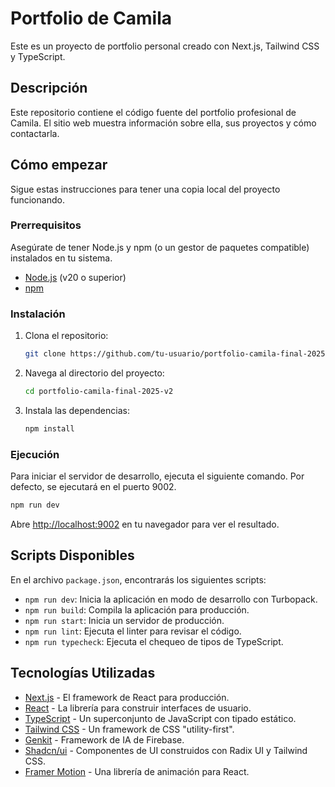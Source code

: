 # Portfolio de Camila

Este es un proyecto de portfolio personal creado con Next.js, Tailwind CSS y TypeScript.

## Descripción

Este repositorio contiene el código fuente del portfolio profesional de Camila. El sitio web muestra información sobre ella, sus proyectos y cómo contactarla.

## Cómo empezar

Sigue estas instrucciones para tener una copia local del proyecto funcionando.

### Prerrequisitos

Asegúrate de tener Node.js y npm (o un gestor de paquetes compatible) instalados en tu sistema.

- [Node.js](https://nodejs.org/) (v20 o superior)
- [npm](https://www.npmjs.com/)

### Instalación

1.  Clona el repositorio:
    ```sh
    git clone https://github.com/tu-usuario/portfolio-camila-final-2025-v2.git
    ```
2.  Navega al directorio del proyecto:
    ```sh
    cd portfolio-camila-final-2025-v2
    ```
3.  Instala las dependencias:
    ```sh
    npm install
    ```

### Ejecución

Para iniciar el servidor de desarrollo, ejecuta el siguiente comando. Por defecto, se ejecutará en el puerto 9002.

```sh
npm run dev
```

Abre [http://localhost:9002](http://localhost:9002) en tu navegador para ver el resultado.

## Scripts Disponibles

En el archivo `package.json`, encontrarás los siguientes scripts:

-   `npm run dev`: Inicia la aplicación en modo de desarrollo con Turbopack.
-   `npm run build`: Compila la aplicación para producción.
-   `npm run start`: Inicia un servidor de producción.
-   `npm run lint`: Ejecuta el linter para revisar el código.
-   `npm run typecheck`: Ejecuta el chequeo de tipos de TypeScript.

## Tecnologías Utilizadas

-   [Next.js](https://nextjs.org/) - El framework de React para producción.
-   [React](https://react.dev/) - La librería para construir interfaces de usuario.
-   [TypeScript](https://www.typescriptlang.org/) - Un superconjunto de JavaScript con tipado estático.
-   [Tailwind CSS](https://tailwindcss.com/) - Un framework de CSS "utility-first".
-   [Genkit](https://firebase.google.com/docs/genkit) - Framework de IA de Firebase.
-   [Shadcn/ui](https://ui.shadcn.com/) - Componentes de UI construidos con Radix UI y Tailwind CSS.
-   [Framer Motion](https://www.framer.com/motion/) - Una librería de animación para React.